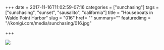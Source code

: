 +++
date = 2017-11-16T11:02:59-07:16
categories = ["sunchasing"]
tags = ["sunchasing", "sunset", "sausalito", "california"]
title = "Houseboats in Waldo Point Harbor"
slug = "016"
href= ""
summary=""
featuredimg = "//konigi.com/media/sunchasing/016.jpg"

+++

<img src="//konigi.com/media/sunchasing/016.jpg" />